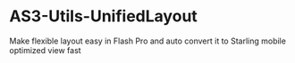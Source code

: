 # AS3-Utils-UnifiedLayout
Make flexible layout easy in Flash Pro and auto convert it to Starling mobile optimized view fast

